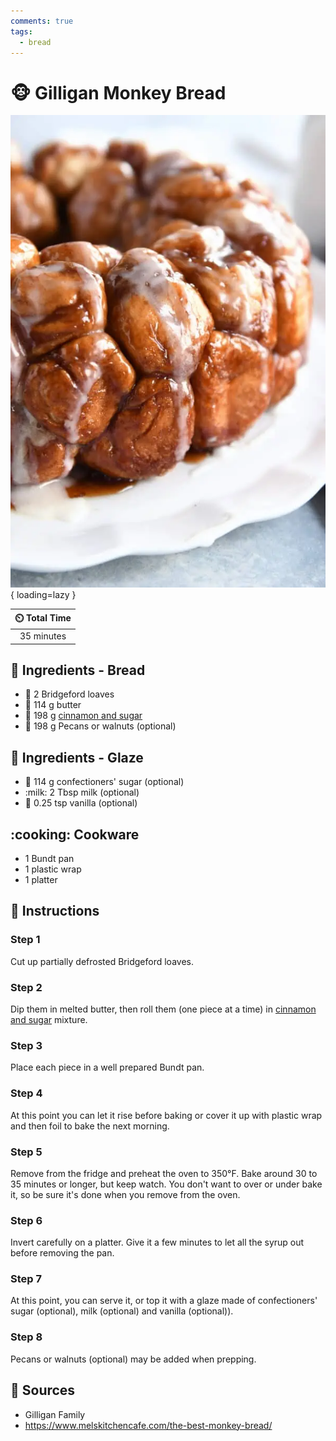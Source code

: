 ```yaml
---
comments: true
tags:
  - bread
---
```

# :monkey_face: Gilligan Monkey Bread

![Gilligan Monkey Bread][1]{ loading=lazy }

| :timer_clock: Total Time |
|:-----------------------: |
| 35 minutes |

## :salt: Ingredients - Bread

- :bread: 2 Bridgeford loaves
- :butter: 114 g butter
- :candy: 198 g [cinnamon and sugar][2]
- :chestnut: 198 g Pecans or walnuts (optional)

## :salt: Ingredients - Glaze

- :candy: 114 g confectioners' sugar (optional)
- :milk: 2 Tbsp milk (optional)
- :icecream: 0.25 tsp vanilla (optional)

## :cooking: Cookware

- 1 Bundt pan
- 1 plastic wrap
- 1 platter

## :pencil: Instructions

### Step 1

Cut up partially defrosted Bridgeford loaves.

### Step 2

Dip them in melted butter, then roll them (one piece at a time) in [cinnamon and sugar][2] mixture.

### Step 3

Place each piece in a well prepared Bundt pan.

### Step 4

At this point you can let it rise before baking or cover it up with plastic wrap and then foil to bake the next morning.

### Step 5

Remove from the fridge and preheat the oven to 350°F. Bake around 30 to 35 minutes or longer, but keep watch. You don't
want to over or under bake it, so be sure it's done when you remove from the oven.

### Step 6

Invert carefully on a platter. Give it a few minutes to let all the syrup out before removing the pan.

### Step 7

At this point, you can serve it, or top it with a glaze made of confectioners' sugar (optional), milk (optional) and
vanilla (optional)).

### Step 8

Pecans or walnuts (optional) may be added when prepping.

## :link: Sources

- Gilligan Family
- <https://www.melskitchencafe.com/the-best-monkey-bread/>

[1]: <../assets/images/gilligan-monkey-bread.png>
[2]: <../ingredients/seasonings/cinnamon-sugar.md>
